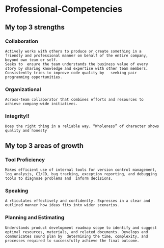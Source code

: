 # Professional-Competencies

## My top 3 strengths

  ### Collaboration
    Actively works with others to produce or create something in a friendly and professional manner on behalf of the entire company, beyond own team or self.
    Seeks to  ensure the team understands the business value of every story by sharing knowledge and expertise with other team members. 
    Consistently tries to improve code quality by   seeking pair programming opportunities.
  
  ### Organizational
    Across-team collaborator that combines efforts and resources to achieve company-wide initiatives.
 
 ###  Integrity!!
    Does the right thing in a reliable way. “Wholeness” of character shows quality and honesty
    
## My top 3 areas of growth

  ### Tool Proficiency
    Makes efficient use of internal tools for version control management, log analysis, CI/CD, bug tracking, exception reporting, and debugging tools to diagnose problems and  inform decisions.
  
  ### Speaking
    A rticulates effectively and confidently. Expresses in a clear and outlined manner how ideas fits into wider scenarios.
  
  ###  Planning and Estimating
    Understands product development roadmap scope to identify and suggest optimal resources, materials, and related documents. Develops and communicates sound plan by  determining the time, complexity, and processes required to successfully achieve the final outcome.
